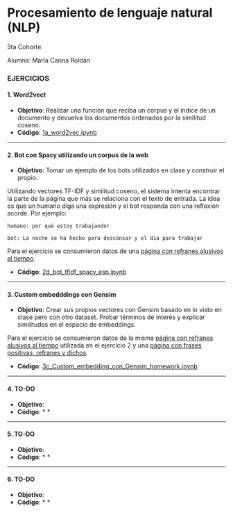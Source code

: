 # Procesamiento de lenguaje natural (NLP)

5ta Cohorte

Alumna: María Carina Roldán

### EJERCICIOS

#### 1. Word2vect
- **Objetivo**: Realizar una función que reciba un corpus y el índice de un documento y devuelva los documentos ordenados por la similitud coseno.
- **Código**: [1a_word2vec.ipynb](https://github.com/maricari/NLP/blob/main/1a_word2vec.ipynb)
---
#### 2. Bot con Spacy utilizando un corpus de la web 
- **Objetivo**: Tomar un ejemplo de los bots utilizados en clase y construir el propio.

Utilizando vectores TF-IDF y similitud coseno, el sistema intenta encontrar la parte de la página que más se relaciona con el texto de entrada. La idea es que un humano diga una expresión y el bot responda con una reflexión acorde. Por ejemplo:

    humano: por qué estoy trabajando!

    bot: La noche se ha hecho para descansar y el día para trabajar

Para el ejercicio se consumieron datos de una [página con refranes alusivos al tiempo](https://www.cervantesvirtual.com/obra-visor/refranes-alusivos-al-tiempo/html/).

- **Código**: [2d_bot_tfidf_spacy_esp.ipynb](https://github.com/maricari/NLP/blob/main/2d_bot_tfidf_spacy_esp.ipynb)
---
#### 3. Custom embedddings con Gensim
- **Objetivo**: Crear sus propios vectores con Gensim basado en lo visto en clase pero con otro dataset. Probar términos de interés y explicar similitudes en el espacio de embeddings.

Para el ejercicio se consumieron datos de la misma [página con refranes alusivos al tiempo](https://www.cervantesvirtual.com/obra-visor/refranes-alusivos-al-tiempo/html/) utilizada en el ejercicio 2 y una [página con frases positivas, refranes y dichos](https://www.xuliocs.com/frasespositiv.htm).

- **Código**: [3c_Custom_embedding_con_Gensim_homework.ipynb](https://github.com/maricari/NLP/blob/main/3c_Custom_embedding_con_Gensim_homework.ipynb)
---
#### 4. TO-DO
- **Objetivo**: 
- **Código**: * *
---
#### 5. TO-DO
- **Objetivo**: 
- **Código**: * *
---
#### 6. TO-DO
- **Objetivo**: 
- **Código**: * *
